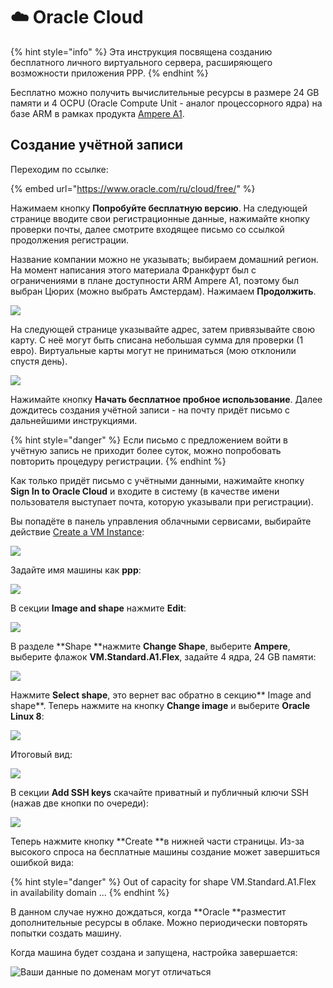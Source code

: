 # ☁️ Oracle Cloud

{% hint style="info" %}
Эта инструкция посвящена созданию бесплатного личного виртуального сервера, расширяющего возможности приложения PPP.
{% endhint %}

Бесплатно можно получить вычислительные ресурсы в размере 24 GB памяти и 4 OCPU (Oracle Compute Unit - аналог процессорного ядра) на базе ARM в рамках продукта [Ampere A1](https://docs.oracle.com/en-us/iaas/Content/FreeTier/freetier_topic-Always_Free_Resources.htm).

## Создание учётной записи

Переходим по ссылке:

{% embed url="https://www.oracle.com/ru/cloud/free/" %}

Нажимаем кнопку **Попробуйте бесплатную версию**. На следующей странице вводите свои регистрационные данные, нажимайте кнопку проверки почты, далее смотрите входящее письмо со ссылкой продолжения регистрации.

Название компании можно не указывать; выбираем домашний регион. На момент написания этого материала Франкфурт был с ограничениями в плане доступности ARM Ampere A1, поэтому был выбран Цюрих (можно выбрать Амстердам). Нажимаем **Продолжить**.

![](<../.gitbook/assets/image (319).png>)

На следующей странице указывайте адрес, затем привязывайте свою карту. С неё могут быть списана небольшая сумма для проверки (1 евро). Виртуальные карты могут не приниматься (мою отклонили спустя день).

![](<../.gitbook/assets/image (317).png>)

Нажимайте кнопку **Начать бесплатное пробное использование**. Далее дождитесь создания учётной записи - на почту придёт письмо с дальнейшими инструкциями.

{% hint style="danger" %}
Если письмо с предложением войти в учётную запись не приходит более суток, можно попробовать повторить процедуру регистрации.
{% endhint %}

Как только придёт письмо с учётными данными, нажимайте кнопку **Sign In to Oracle Cloud** и входите в систему (в качестве имени пользователя выступает почта, которую указывали при регистрации).

Вы попадёте в панель управления облачными сервисами, выбирайте действие [Create a VM Instance](https://cloud.oracle.com/compute/instances/create):

![](<../.gitbook/assets/image (325).png>)

Задайте имя машины как **ppp**:

![](<../.gitbook/assets/image (327).png>)

В секции **Image and shape** нажмите **Edit**:

![](<../.gitbook/assets/image (326).png>)

В разделе **Shape **нажмите **Change Shape**, выберите **Ampere**, выберите флажок **VM.Standard.A1.Flex**, задайте 4 ядра, 24 GB памяти:

![](<../.gitbook/assets/image (324).png>)

Нажмите **Select shape**, это вернет вас обратно в секцию** Image and shape**. Теперь нажмите на кнопку **Change image** и выберите **Oracle Linux 8**:

![](<../.gitbook/assets/image (323).png>)

Итоговый вид:

![](<../.gitbook/assets/image (321).png>)

В секции **Add SSH keys** скачайте приватный и публичный ключи SSH (нажав две кнопки по очереди):

![](<../.gitbook/assets/image (322).png>)

Теперь нажмите кнопку **Create **в нижней части страницы. Из-за высокого спроса на бесплатные машины создание может завершиться ошибкой вида:

{% hint style="danger" %}
Out of capacity for shape VM.Standard.A1.Flex in availability domain ...
{% endhint %}

В данном случае нужно дождаться, когда **Oracle **разместит дополнительные ресурсы в облаке. Можно периодически повторять попытки создать машину.

Когда машина будет создана и запущена, настройка завершается:

![Ваши данные по доменам могут отличаться](<../.gitbook/assets/image (329).png>)

